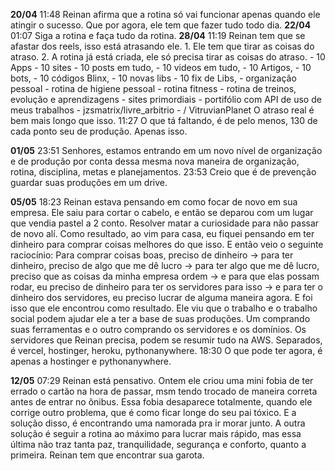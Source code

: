 **20/04**
	11:48
		Reinan afirma que a rotina só vai funcionar apenas quando ele atingir o sucesso.
		Que por agora, ele tem que fazer tudo todo dia.
**22/04**
	01:07
		Siga a rotina e faça tudo da rotina.
**28/04**
	11:19
		Reinan tem que se afastar dos reels, isso está atrasando ele.
		1. Ele tem que tirar as coisas do atraso.
		2. A rotina já está criada, ele só precisa tirar as coisas do atraso.
			-  10 Apps
			- 10 sites 
			- 10 posts em tudo, 
			- 10 videos em tudo, 
			- 10 Artigos, 
			- 10 bots, 
			- 10 códigos Blinx,
			- 10 novas libs
			- 10 fix de Libs,
			- organização pessoal 
				- rotina de higiene pessoal 
				- rotina fitness 
				- rotina de treinos, evolução e aprendizagens
			- sites primordiais
				- portifólio com API de uso de meus trabalhos 
				- jzsmatrix/livre_arbitrio
				- / VitruvianPlanet 
		O atraso real é bem mais longo que isso.
	11:27
		O que tá faltando, é de pelo menos, 130 de cada ponto seu de produção. Apenas isso.
		
**01/05**
	23:51
		Senhores, estamos entrando em um novo nível de organização e de produção por conta dessa mesma nova maneira de organização, rotina, disciplina, metas e planejamentos.
	23:53
		Creio que é de prevenção guardar suas produções em um drive.
		
**05/05**
	18:23
		Reinan estava pensando em como focar de novo em sua empresa. Ele saiu para cortar o cabelo, e então se deparou com um lugar que vendia pastel a 2 conto. Resolver matar a curiosidade para não passar de novo alí.
		Como resultado, ao vim para casa, eu fiquei pensando em ter dinheiro para comprar coisas melhores do que isso. E então veio o seguinte raciocínio:
		Para comprar coisas boas, preciso de dinheiro -> para ter dinheiro, preciso de algo que me dê lucro -> para ter algo que me dê lucro, preciso que as coisas da minha empresa ordem -> e para que elas possam rodar, eu preciso de dinheiro para ter os servidores para isso -> e para ter o dinheiro dos servidores, eu preciso lucrar de alguma maneira agora.
		E foi isso que ele encontrou como resultado.
		Ele viu que o trabalho e o trabalho social podem ajudar ele a ter a base de suas produções. Um comprando suas ferramentas e o outro comprando os servidores e os domínios.
		Os servidores que Reinan precisa, podem se resumir tudo na AWS. Separados, 
		é vercel, hostinger, heroku, pythonanywhere.
	18:30
		O que pode ter agora, é apenas a hostinger e pythonanywhere.
		
**12/05**
	07:29
		Reinan está pensativo. Ontem ele criou uma mini fobia de ter errado o cartão na hora de passar, msm tendo trocado de maneira correta antes de entrar no ônibus. 
		Essa fobia desaparece totalmente, quando ele corrige outro problema, que é como ficar longe do seu pai tóxico. 
		E a solução disso, é encontrando uma namorada pra ir morar junto.
		A outra solução é seguir a rotina ao máximo para lucrar mais rápido, mas essa última não traz tanta paz, tranquilidade, segurança e conforto, quanto a primeira.
		Reinan tem que encontrar sua garota.

